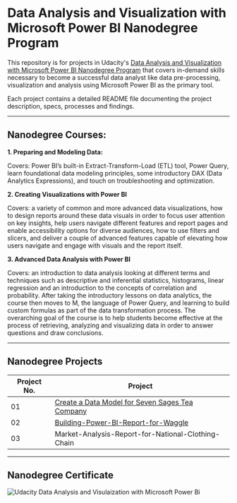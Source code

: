 # **Data Analysis and Visualization with Microsoft Power BI Nanodegree Program**

This repository is for projects in Udacity's [Data Analysis and Visualization with Microsoft Power BI Nanodegree Program](https://www.udacity.com/course/data-analysis-and-visualization-with-power-BI-nanodegree--nd331)
that covers in-demand skills necessary to become a successful data analyst like data pre-processing, visualization and analysis using Microsoft Power BI as the primary tool.

Each project contains a detailed README file documenting the project description, specs, processes and findings.
 
___
## Nanodegree Courses:

**1. Preparing and Modeling Data:**

Covers: Power BI’s built-in Extract-Transform-Load (ETL) tool, Power Query, learn foundational data modeling principles, 
 some introductory DAX (Data Analytics Expressions), and touch on troubleshooting and optimization.

**2. Creating Visualizations with Power BI**

Covers: a variety of common and more advanced data visualizations, how to design reports around these data visuals in order to focus user attention on key insights, 
help users navigate different features and report pages and enable accessibility options for diverse audiences, how to use filters and slicers, and 
deliver a couple of advanced features capable of elevating how users navigate and engage with visuals and the report itself.


**3. Advanced Data Analysis with Power BI**

Covers: an introduction to data analysis looking at different terms and techniques such as descriptive and inferential statistics, histograms, linear regression and an introduction to the concepts of correlation and probability. 
After taking the introductory lessons on data analytics, the course then moves to M, the language of Power Query, 
and learning to build custom formulas as part of the data transformation process. The overarching goal of the course is to help students 
become effective at the process of retrieving, analyzing and visualizing data in order to answer questions and draw conclusions.

___
## Nanodegree Projects

| Project No. | Project |
| ---		  | ----    |
| 01		  | [Create a Data Model for Seven Sages Tea Company](https://github.com/Azhaar01/Udacity-Data-Analysis-and-Visualization-with-Microsoft-Power-BI/tree/main/01-Create%20a%20Data%20Model%20for%20Seven%20Sages%20Tea%20Company)	|
| 02 		  | [Building-Power-BI-Report-for-Waggle](https://github.com/Azhaar01/Udacity-Data-Analysis-and-Visualization-with-Microsoft-Power-BI/tree/main/02-Building-Power-BI-Report-for-Waggle)  								|
| 03 		  | Market-Analysis-Report-for-National-Clothing-Chain	|
___

## Nanodegree Certificate
![Udacity Data Analysis and Visulaization with Microsoft Power Bi](https://github.com/Azhaar01/Udacity-Data-Analysis-and-Visualization-with-Microsoft-Power-BI/assets/124681173/49e1787b-6f0a-4a62-b92b-55d2d16501cb)

